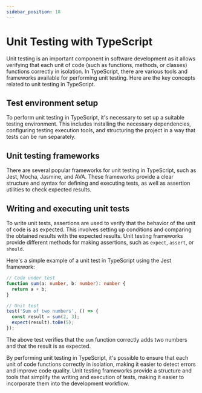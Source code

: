 ```yaml
---
sidebar_position: 18
---
```


# Unit Testing with TypeScript

Unit testing is an important component in software development as it allows verifying that each unit of code (such as functions, methods, or classes) functions correctly in isolation. In TypeScript, there are various tools and frameworks available for performing unit testing. Here are the key concepts related to unit testing in TypeScript.

## Test environment setup
To perform unit testing in TypeScript, it's necessary to set up a suitable testing environment. This includes installing the necessary dependencies, configuring testing execution tools, and structuring the project in a way that tests can be run separately.

## Unit testing frameworks
There are several popular frameworks for unit testing in TypeScript, such as Jest, Mocha, Jasmine, and AVA. These frameworks provide a clear structure and syntax for defining and executing tests, as well as assertion utilities to check expected results.

## Writing and executing unit tests
To write unit tests, assertions are used to verify that the behavior of the unit of code is as expected. This involves setting up conditions and comparing the obtained results with the expected results. Unit testing frameworks provide different methods for making assertions, such as `expect`, `assert`, or `should`.

  Here's a simple example of a unit test in TypeScript using the Jest framework:

  ```typescript
  // Code under test
  function sum(a: number, b: number): number {
    return a + b;
  }

  // Unit test
  test('Sum of two numbers', () => {
    const result = sum(2, 3);
    expect(result).toBe(5);
  });
  ```

  The above test verifies that the `sum` function correctly adds two numbers and that the result is as expected.

By performing unit testing in TypeScript, it's possible to ensure that each unit of code functions correctly in isolation, making it easier to detect errors and improve code quality. Unit testing frameworks provide a structure and tools that simplify the writing and execution of tests, making it easier to incorporate them into the development workflow.
